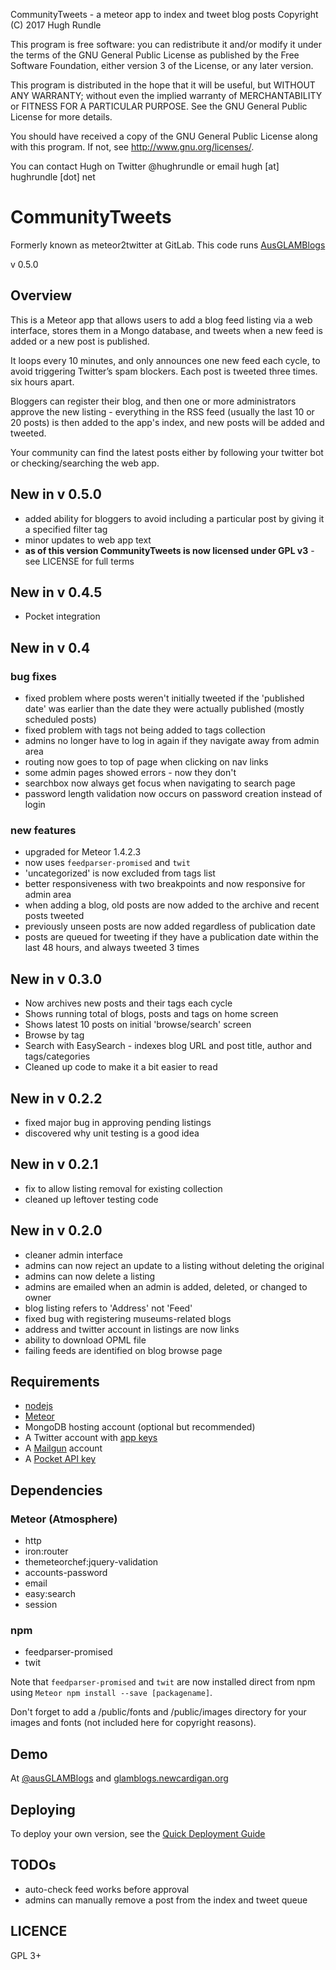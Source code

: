 
CommunityTweets - a meteor app to index and tweet blog posts
Copyright (C) 2017  Hugh Rundle

This program is free software: you can redistribute it and/or modify
it under the terms of the GNU General Public License as published by
the Free Software Foundation, either version 3 of the License, or
any later version.

This program is distributed in the hope that it will be useful,
but WITHOUT ANY WARRANTY; without even the implied warranty of
MERCHANTABILITY or FITNESS FOR A PARTICULAR PURPOSE.  See the
GNU General Public License for more details.

You should have received a copy of the GNU General Public License
along with this program.  If not, see <http://www.gnu.org/licenses/>.

You can contact Hugh on Twitter @hughrundle
or email hugh [at] hughrundle [dot] net


# CommunityTweets
Formerly known as meteor2twitter at GitLab. This code runs [AusGLAMBlogs](https://glamblogs.newcardigan.org)

v 0.5.0

## Overview

This is a Meteor app that allows users to add a blog feed listing via a web interface, stores them in a Mongo database, and tweets when a new feed is added or a new post is published.

It loops every 10 minutes, and only announces one new feed each cycle, to avoid triggering Twitter’s spam blockers. Each post is tweeted three times. six hours apart.

Bloggers can register their blog, and then one or more administrators approve the new listing - everything in the RSS feed (usually the last 10 or 20 posts) is then added to the app's index, and new posts will be added and tweeted.

Your community can find the latest posts either by following your twitter bot or checking/searching the web app.

## New in v 0.5.0

* added ability for bloggers to avoid including a particular post by giving it a specified filter tag
* minor updates to web app text
* **as of this version CommunityTweets is now licensed under GPL v3** - see LICENSE for full terms

## New in v 0.4.5
* Pocket integration

## New in v 0.4

### bug fixes
* fixed problem where posts weren't initially tweeted if the 'published date' was earlier than the date they were actually published (mostly scheduled posts)
* fixed problem with tags not being added to tags collection
* admins no longer have to log in again if they navigate away from admin area
* routing now goes to top of page when clicking on nav links
* some admin pages showed errors - now they don't
* searchbox now always get focus when navigating to search page
* password length validation now occurs on password creation instead of login

### new features
* upgraded for Meteor 1.4.2.3
* now uses `feedparser-promised` and `twit`
* 'uncategorized' is now excluded from tags list
* better responsiveness with two breakpoints and now responsive for admin area
* when adding a blog, old posts are now added to the archive and recent posts tweeted
* previously unseen posts are now added regardless of publication date
* posts are queued for tweeting if they have a publication date within the last 48 hours, and always tweeted 3 times

## New in v 0.3.0
* Now archives new posts and their tags each cycle
* Shows running total of blogs, posts and tags on home screen
* Shows latest 10 posts on initial 'browse/search' screen
* Browse by tag
* Search with EasySearch - indexes blog URL and post title, author and tags/categories
* Cleaned up code to make it a bit easier to read

## New in v 0.2.2
* fixed major bug in approving pending listings
* discovered why unit testing is a good idea

## New in v 0.2.1
* fix to allow listing removal for existing collection
* cleaned up leftover testing code

## New in v 0.2.0
* cleaner admin interface
* admins can now reject an update to a listing without deleting the original
* admins can now delete a listing
* admins are emailed when an admin is added, deleted, or changed to owner
* blog listing refers to 'Address' not 'Feed'
* fixed bug with registering museums-related blogs
* address and twitter account in listings are now links
* ability to download OPML file
* failing feeds are identified on blog browse page

## Requirements

* [nodejs](https://nodejs.org)
* [Meteor](https://www.meteor.com)
* MongoDB hosting account (optional but recommended)
* A Twitter account with [app keys](https://apps.twitter.com)
* A [Mailgun](https://www.mailgun.com) account
* A [Pocket API key](https://getpocket.com/developer/)

## Dependencies

### Meteor (Atmosphere)

* http
* iron:router
* themeteorchef:jquery-validation
* accounts-password
* email
* easy:search
* session

### npm

* feedparser-promised
* twit

Note that `feedparser-promised` and `twit` are now installed direct from npm using `Meteor npm install --save [packagename]`.

Don't forget to add a /public/fonts and /public/images directory for your images and fonts (not included here for copyright reasons).

## Demo

At [@ausGLAMBlogs](https://twitter.com/ausglamblogs) and [glamblogs.newcardigan.org](https://glamblogs.newcardigan.org)

## Deploying

To deploy your own version, see the [Quick Deployment Guide](quick_deployment_guide.md)

## TODOs

* auto-check feed works before approval
* admins can manually remove a post from the index and tweet queue

## LICENCE

GPL 3+
